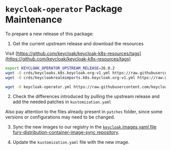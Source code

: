 # `keycloak-operator` Package Maintenance

To prepare a new release of this package:

1. Get the current upstream release and download the resources

Visit [https://github.com/keycloak/keycloak-k8s-resources/tags](https://github.com/keycloak/keycloak-k8s-resources/tags)

```bash
export KEYCLOAK_OPERATOR_UPSTREAM_RELEASE=26.0.2
wget -O crds/keycloaks.k8s.keycloak.org-v1.yml https://raw.githubusercontent.com/keycloak/keycloak-k8s-resources/refs/tags/${KEYCLOAK_OPERATOR_UPSTREAM_RELEASE}/kubernetes/keycloaks.k8s.keycloak.org-v1.yml 
wget -O crds/keycloakrealmimports.k8s.keycloak.org-v1.yml https://raw.githubusercontent.com/keycloak/keycloak-k8s-resources/refs/tags/${KEYCLOAK_OPERATOR_UPSTREAM_RELEASE}/kubernetes/keycloakrealmimports.k8s.keycloak.org-v1.yml

wget -O keycloak-operator.yml https://raw.githubusercontent.com/keycloak/keycloak-k8s-resources/refs/tags/${KEYCLOAK_OPERATOR_UPSTREAM_RELEASE}/kubernetes/kubernetes.yml

```

2. Check the differences introduced by pulling the upstream release and add the needed patches in `kustomization.yaml`

Also pay attention to the files already present in `patches` folder, since some versions or configurations may need to be changed.

3. Sync the new images to our registry in the [`keycloak` images.yaml file fury-distribution-container-image-sync repository](https://github.com/sighupio/fury-distribution-container-image-sync/blob/main/modules/keycloak/images.yml).

4. Update the `kustomization.yaml` file with the new image.
